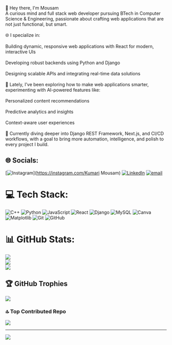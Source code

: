 
👋 Hey there, I'm Mousam<br>A curious mind and full stack web developer pursuing BTech in Computer Science & Engineering, passionate about crafting web applications that are not just functional, but smart.<br><br>🌐 I specialize in:<br><br>Building dynamic, responsive web applications with React for modern, interactive UIs<br><br>Developing robust backends using Python and Django<br><br>Designing scalable APIs and integrating real-time data solutions<br><br>🧠 Lately, I’ve been exploring how to make web applications smarter, experimenting with AI-powered features like:<br><br>Personalized content recommendations<br><br>Predictive analytics and insights<br><br>Context-aware user experiences<br><br>🚀 Currently diving deeper into Django REST Framework, Next.js, and CI/CD workflows, with a goal to bring more automation, intelligence, and polish to every project I build.


## 🌐 Socials:
[![Instagram](https://img.shields.io/badge/Instagram-%23E4405F.svg?logo=Instagram&logoColor=white)](https://instagram.com/Kumari Mousam) [![LinkedIn](https://img.shields.io/badge/LinkedIn-%230077B5.svg?logo=linkedin&logoColor=white)](https://linkedin.com/in/https://www.linkedin.com/in/mousam-mishra) [![email](https://img.shields.io/badge/Email-D14836?logo=gmail&logoColor=white)](mailto:mousammishra79@gmail.com) 

# 💻 Tech Stack:
![C++](https://img.shields.io/badge/c++-%2300599C.svg?style=for-the-badge&logo=c%2B%2B&logoColor=white) ![Python](https://img.shields.io/badge/python-3670A0?style=for-the-badge&logo=python&logoColor=ffdd54) ![JavaScript](https://img.shields.io/badge/javascript-%23323330.svg?style=for-the-badge&logo=javascript&logoColor=%23F7DF1E) ![React](https://img.shields.io/badge/react-%2320232a.svg?style=for-the-badge&logo=react&logoColor=%2361DAFB) ![Django](https://img.shields.io/badge/django-%23092E20.svg?style=for-the-badge&logo=django&logoColor=white) ![MySQL](https://img.shields.io/badge/mysql-4479A1.svg?style=for-the-badge&logo=mysql&logoColor=white) ![Canva](https://img.shields.io/badge/Canva-%2300C4CC.svg?style=for-the-badge&logo=Canva&logoColor=white) ![Matplotlib](https://img.shields.io/badge/Matplotlib-%23ffffff.svg?style=for-the-badge&logo=Matplotlib&logoColor=black) ![Git](https://img.shields.io/badge/git-%23F05033.svg?style=for-the-badge&logo=git&logoColor=white) ![GitHub](https://img.shields.io/badge/github-%23121011.svg?style=for-the-badge&logo=github&logoColor=white)
# 📊 GitHub Stats:
![](https://github-readme-stats.vercel.app/api?username=Mousam&theme=dark&hide_border=false&include_all_commits=false&count_private=false)<br/>
![](https://nirzak-streak-stats.vercel.app/?user=Mousam&theme=dark&hide_border=false)<br/>
![](https://github-readme-stats.vercel.app/api/top-langs/?username=Mousam&theme=dark&hide_border=false&include_all_commits=false&count_private=false&layout=compact)

## 🏆 GitHub Trophies
![](https://github-profile-trophy.vercel.app/?username=Mousam&theme=radical&no-frame=false&no-bg=true&margin-w=4)

### 🔝 Top Contributed Repo
![](https://github-contributor-stats.vercel.app/api?username=Mousam&limit=5&theme=dark&combine_all_yearly_contributions=true)

---
[![](https://visitcount.itsvg.in/api?id=Mousam&icon=0&color=0)](https://visitcount.itsvg.in)

<!-- Proudly created with GPRM ( https://gprm.itsvg.in ) -->
